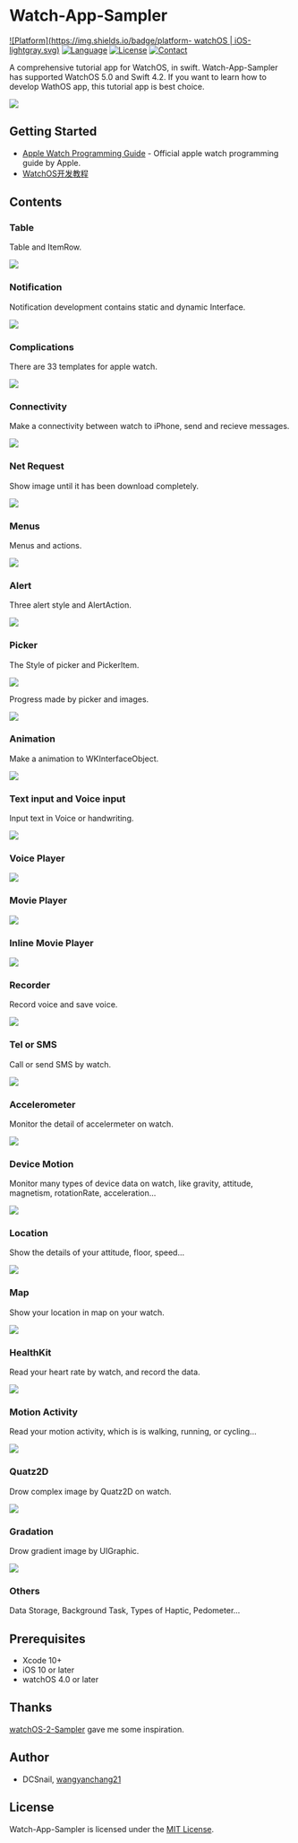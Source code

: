 # Watch-App-Sampler

[![Platform](https://img.shields.io/badge/platform- watchOS | iOS-lightgray.svg)]()
[![Language](https://img.shields.io/badge/swift-4.2-orange.svg)](http://swift.org)
[![License](http://img.shields.io/badge/license-MIT-blue.svg)](http://mit-license.org)
[![Contact](https://img.shields.io/badge/contact-wangyanchang21-green.svg)](https://github.com/wangyanchang21)


A comprehensive tutorial app for WatchOS, in swift.
Watch-App-Sampler has supported WatchOS 5.0 and Swift 4.2.
If you want to learn how to develop WathOS app, this tutorial app is best choice.


![](https://github.com/wangyanchang21/Watch-App-Sampler/blob/master/image/watch.jpg)


## Getting Started

- [Apple Watch Programming Guide](https://developer.apple.com/library/ios/documentation/General/Conceptual/WatchKitProgrammingGuide/index.html) - Official apple watch programming guide by Apple.
- [WatchOS开发教程](https://blog.csdn.net/wangyanchang21/article/details/80928126)

## Contents

### Table

Table and ItemRow.

![](https://github.com/wangyanchang21/Watch-App-Sampler/blob/master/image/table.gif)

### Notification

Notification development contains static and dynamic Interface.

![](https://github.com/wangyanchang21/Watch-App-Sampler/blob/master/image/notification.gif)

### Complications

There are 33 templates for apple watch.

![](https://github.com/wangyanchang21/Watch-App-Sampler/blob/master/image/complication.png)

### Connectivity

Make a connectivity between watch to iPhone, send and recieve messages.

![](https://github.com/wangyanchang21/Watch-App-Sampler/blob/master/image/connectivity.gif)

### Net Request

Show image until it has been download completely.

![](https://github.com/wangyanchang21/Watch-App-Sampler/blob/master/image/request.gif)

### Menus

Menus and actions.

![](https://github.com/wangyanchang21/Watch-App-Sampler/blob/master/image/menum.gif)

### Alert

Three alert style and AlertAction.

![](https://github.com/wangyanchang21/Watch-App-Sampler/blob/master/image/alert.gif)

### Picker

The Style of picker and PickerItem.

![](https://github.com/wangyanchang21/Watch-App-Sampler/blob/master/image/picker.gif)


Progress made by picker and images.

![](https://github.com/wangyanchang21/Watch-App-Sampler/blob/master/image/progress.gif)

### Animation

Make a animation to WKInterfaceObject.

![](https://github.com/wangyanchang21/Watch-App-Sampler/blob/master/image/animation.gif)

### Text input and Voice input

Input text in Voice or handwriting.

![](https://github.com/wangyanchang21/Watch-App-Sampler/blob/master/image/textInput.gif)

### Voice Player

![](https://github.com/wangyanchang21/Watch-App-Sampler/blob/master/image/voicePlayer.gif)

### Movie Player

![](https://github.com/wangyanchang21/Watch-App-Sampler/blob/master/image/moviePlayer.gif)

### Inline Movie Player

![](https://github.com/wangyanchang21/Watch-App-Sampler/blob/master/image/inlinePlayer.gif)

### Recorder

Record voice and save voice.

![](https://github.com/wangyanchang21/Watch-App-Sampler/blob/master/image/record.gif)

### Tel or SMS 

Call or send SMS by watch.

![](https://github.com/wangyanchang21/Watch-App-Sampler/blob/master/image/openUrl.gif)

### Accelerometer

Monitor the detail of accelermeter on watch.

![](https://github.com/wangyanchang21/Watch-App-Sampler/blob/master/image/accelerometer.png)

### Device Motion

Monitor many types of device data on watch, like gravity, attitude, magnetism, rotationRate, acceleration...

![](https://github.com/wangyanchang21/Watch-App-Sampler/blob/master/image/deviceMotion.gif)

### Location

Show the details of your attitude, floor, speed...

![](https://github.com/wangyanchang21/Watch-App-Sampler/blob/master/image/location.png)

### Map

Show your location in map on your watch.

![](https://github.com/wangyanchang21/Watch-App-Sampler/blob/master/image/map.png)

### HealthKit

Read your heart rate by watch, and record the data.

![](https://github.com/wangyanchang21/Watch-App-Sampler/blob/master/image/heartRate.PNG)

### Motion Activity

Read your motion activity, which is is walking, running, or cycling...

![](https://github.com/wangyanchang21/Watch-App-Sampler/blob/master/image/motionActivity.gif)

### Quatz2D

Drow complex image by Quatz2D on watch.

![](https://github.com/wangyanchang21/Watch-App-Sampler/blob/master/image/quatz.gif)

### Gradation

Drow gradient image by UIGraphic.

![](https://github.com/wangyanchang21/Watch-App-Sampler/blob/master/image/graphic.gif)


### Others

Data Storage, Background Task, Types of Haptic, Pedometer...


## Prerequisites

- Xcode 10+
- iOS 10 or later
- watchOS 4.0 or later

## Thanks

[watchOS-2-Sampler](https://github.com/shu223/watchOS-2-Sampler) gave me some inspiration.

## Author

- DCSnail, [wangyanchang21](https://github.com/wangyanchang21)

## License

Watch-App-Sampler is licensed under the [MIT License](https://github.com/wangyanchang21/Watch-App-Sampler/blob/master/LICENSE).

